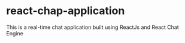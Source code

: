 # react-chap-application
This is a real-time chat application built using ReactJs and React Chat Engine
